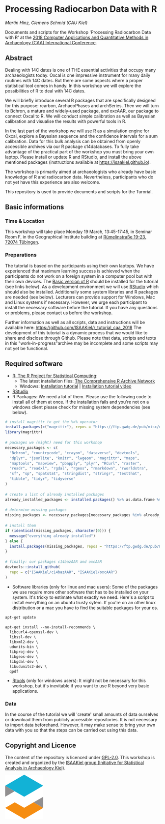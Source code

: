 # Processing Radiocarbon Data with R

*Martin Hinz, Clemens Schmid (CAU Kiel)*

Documents and scripts for the Workshop 'Processing Radiocarbon Data with R' at the [2018 Computer Applications and Quantitative Methods in Archaeology (CAA) International Conference](http://2018.caaconference.org/).

## Abstract

Dealing with 14C dates is one of THE essential activities that occupy many archaeologists today. Oxcal is one impressive instrument for many daily routines with 14C dates. But there are some aspects where a proper statistical tool comes in handy. In this workshop we will explore the possibilities of R to deal with 14C dates.

We will briefly introduce several R packages that are specifically designed for this purpose: rcarbon, ArchaeoPhases and archSeries. Then we will turn to Bchron, a mature and widely-used package, and oxcAAR, our package to connect Oxcal to R. We will conduct simple calibration as well as Bayesian calibration and visualise the results with powerful tools in R.

In the last part of the workshop we will use R as a simulation engine for Oxcal, explore a Bayesian sequence and the confidence intervals for a sum calibration. Data for this bulk analysis can be obtained from openly accessible archives via our R package c14databases.
To fully take advantage of the practical part of the workshop you must bring your own laptop. Please install or update R and RStudio, and install the above mentioned packages (instructions available at https://isaakiel.github.io).

The workshop is primarily aimed at archaeologists who already have basic knowledge of R and radiocarbon data. Nevertheless, participants who do not yet have this experience are also welcome.

This repository is used to provide documents and scripts for the Turorial.

## Basic informations

### Time & Location

This workshop will take place Monday 19 March, 13:45-17:45, in Seminar Room F, in the Geographical Institute building at [Rümelinstraße 19-23, 72074 Tübingen](https://www.google.de/maps/place/R%C3%BCmelinstra%C3%9Fe+19,+T%C3%BCbingen/@48.5239808,9.0538022,17z/data=!3m1!4b1!4m5!3m4!1s0x4799e52b54533365:0xe1677f7088d7e408!8m2!3d48.5239808!4d9.0559909).

### Preparations

The tutorial is based on the participants using their own laptops. We have experienced that maximum learning success is achieved when the participants do not work on a foreign system in a computer pool but with their own devices. The [Basic version of R](https://www.r-project.org/) should be installed for the tutorial (see links below). As a development environment we will use [RStudio](https://www.rstudio.com/products/rstudio/) which should also be installed. Additionally some system libraries and R packages are needed (see below). Lecturers can provide support for Windows, Mac and Linux systems if necessary. However, we urge each participant to install the necessary software before the tutorial. If you have any questions or problems, please contact us before the workshop.  

Further information as well as all scripts, data and instructions will be available here: https://github.com/ISAAKiel/r_tutorial_caa_2018
The development of this tutorial is a dynamic process that we would like to share and disclose through Github. Please note that data, scripts and texts in this "work-in-progress"archive may be incomplete and some scripts may not yet be functional. 

## Required software

* [R: The R Project for Statistical Computing](https://www.r-project.org/):
	* The latest installation files: [The Comprehensive R Archive Network](http://ftp5.gwdg.de/pub/misc/cran/)
	* Windows: [Installation tutorial](https://github.com/eScienceCenter/R-Tutorial_20170707/blob/master/Installationsanleitung_Windows.pdf) | [Installation tutorial video](https://www.youtube.com/watch?v=P783pgSd-ik)
* [RStudio](https://www.rstudio.com/products/rstudio/download/)
* R Packages: We need a lot of them. Please use the following code to install all of them at once. If the installation fails and you're not on a windows client please check for missing system dependencies (see below).

```r
# install magrittr to get the %>% operator
install.packages(c("magrittr"), repos = "https://ftp.gwdg.de/pub/misc/cran/")
library(magrittr)

# packages we (might) need for this workshop
necessary_packages <- c(
  "Bchron", "countrycode", "crayon", "dataverse", "devtools", 
  "dplyr", "jsonlite", "knitr", "lwgeom", "magrittr", "maps", 
  "maptools", "mapview", "pbapply", "plyr", "RCurl", "raster", 
  "readr", "readxl", "rgdal", "rgeos", "rmarkdown", "rworldxtra", 
  "sf", "sp", "spatstat", "stringdist", "stringr", "testthat", 
  "tibble", "tidyr", "tidyverse"
)

# create a list of already installed packages
already_installed_packages <- installed.packages() %>% as.data.frame %$% Package %>% as.character

# determine missing packages
missing_packages <- necessary_packages[necessary_packages %in% already_installed_packages %>% `!`]

# install them
if (identical(missing_packages, character(0))) { 
  message("everything already installed") 
} else {
  install.packages(missing_packages, repos = "https://ftp.gwdg.de/pub/misc/cran/")
}

# finally: our packages c14bazAAR and oxcAAR
devtools::install_github(
  repo = c("ISAAKiel/c14bazAAR", "ISAAKiel/oxcAAR")
)
```

* Software libraries (only for linux and mac users): Some of the packages we use require more other software that has to be installed on your system. It's tricky to estimate what exactly we need. Here's a script to install everything on an ubuntu trusty sytem. If you're on an other linux distribution or a mac you have to find the suitable packages for your os.

```shell
apt-get update

apt-get install --no-install-recommends \
  libcurl4-openssl-dev \
  libssl-dev \
  libxml2-dev \
  udunits-bin \
  libproj-dev \
  libgeos-dev \
  libgdal-dev \
  libudunits2-dev \
  qpdf
```

* [Rtools](https://cran.r-project.org/bin/windows/Rtools/) (only for windows users): It might not be necessary for this workshop, but it's inevitable if you want to use R beyond very basic applications.

### Data
In the course of the tutorial we will 'create' small amounts of data ourselves or download them from publicly accessible repositories. It is not necessary to import data beforehand. However, it may make sense to bring your own data with you so that the steps can be carried out using this data.

## Copyright and Licence

The content of the repository is licenced under [GPL-2.0](LICENSE). This workshop is created and organized by the [ISAAKiel group (Initiative for Statistical Analysis in Archaeology Kiel)](https://isaakiel.github.io).

![ISAAK Logo](https://raw.githubusercontent.com/ISAAKiel/ISAAKiel.github.io/master/elements/logo.png)
